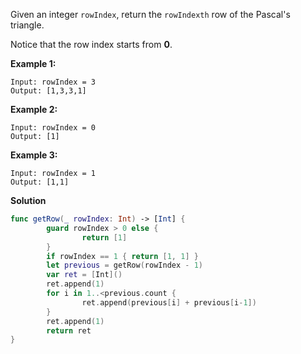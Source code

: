 Given an integer `rowIndex`, return the `rowIndexth` row of the Pascal's triangle.

Notice that the row index starts from **0**.

**Example 1:**

```
Input: rowIndex = 3
Output: [1,3,3,1]
```

**Example 2:**

```
Input: rowIndex = 0
Output: [1]
```

**Example 3:**

```
Input: rowIndex = 1
Output: [1,1]
```

**Solution**

```swift
func getRow(_ rowIndex: Int) -> [Int] {
		guard rowIndex > 0 else {
				return [1]
		}
		if rowIndex == 1 { return [1, 1] }
		let previous = getRow(rowIndex - 1)
		var ret = [Int]()
		ret.append(1)
		for i in 1..<previous.count {
				ret.append(previous[i] + previous[i-1])
		}
		ret.append(1)
		return ret          
}
```

